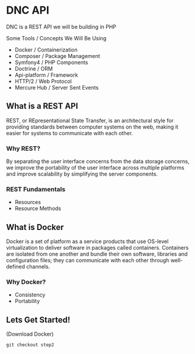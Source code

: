 # DNC API

DNC is a REST API we will be building in PHP

Some Tools / Concepts We Will Be Using

* Docker / Containerization
* Composer / Package Management
* Symfony4 / PHP Components
* Doctrine / ORM
* Api-platform / Framework
* HTTP/2 / Web Protocol
* Mercure Hub / Server Sent Events

## What is a REST API
REST, or REpresentational State Transfer, is an architectural style for providing standards between computer systems on the web, making it easier for systems to communicate with each other.

### Why REST?
By separating the user interface concerns from the data storage concerns, we improve the portability of the user interface across multiple platforms and improve scalability by simplifying the server components.

### REST Fundamentals
* Resources
* Resource Methods

## What is Docker
Docker is a set of platform as a service products that use OS-level virtualization to deliver software in packages called containers. Containers are isolated from one another and bundle their own software, libraries and configuration files; they can communicate with each other through well-defined channels.

### Why Docker?

* Consistency
* Portability

## Lets Get Started!
(Download Docker)

`git checkout step2`